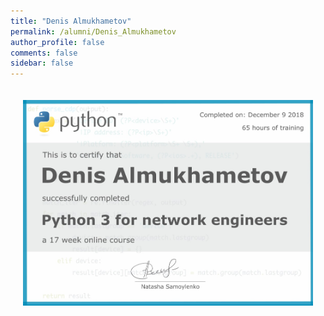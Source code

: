 ```yaml
---
title: "Denis Almukhametov"
permalink: /alumni/Denis_Almukhametov
author_profile: false
comments: false
sidebar: false
---
```


<div style="padding: 20px;">
  <img src="https://raw.githubusercontent.com/pyneng/pyneng.github.io/master/alumni/Denis_Almukhametov.png" alt="Python for network engineers">
</div>

